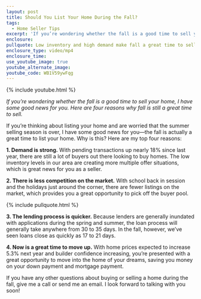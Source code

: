 ```yaml
---
layout: post
title: Should You List Your Home During the Fall?
tags:
  - Home Seller Tips
excerpt: 'If you’re wondering whether the fall is a good time to sell your home, I have some good news for you. Here are four reasons why fall is still a great time to sell.'
enclosure:
pullquote: Low inventory and high demand make fall a great time to sell.
enclosure_type: video/mp4
enclosure_time:
use_youtube_image: true
youtube_alternate_image:
youtube_code: WB1V59ywFqg
---
```



{% include youtube.html %}

*If you’re wondering whether the fall is a good time to sell your home, I have some good news for you. Here are four reasons why fall is still a great time to sell.*

If you’re thinking about listing your home and are worried that the summer selling season is over, I have some good news for you—the fall is actually a great time to list your home. Why is this? Here are my top four reasons:

**1. Demand is strong.** With pending transactions up nearly 18% since last year, there are still a lot of buyers out there looking to buy homes. The low inventory levels in our area are creating more multiple offer situations, which is great news for you as a seller.

**2. There is less competition on the market.** With school back in session and the holidays just around the corner, there are fewer listings on the market, which provides you a great opportunity to pick off the buyer pool.

{% include pullquote.html %}

**3. The lending process is quicker.** Because lenders are generally inundated with applications during the spring and summer, the loan process will generally take anywhere from 30 to 35 days. In the fall, however, we’ve seen loans close as quickly as 17 to 21 days.

**4. Now is a great time to move up.** With home prices expected to increase 5.3% next year and builder confidence increasing, you’re presented with a great opportunity to move into the home of your dreams, saving you money on your down payment and mortgage payment.

If you have any other questions about buying or selling a home during the fall, give me a call or send me an email. I look forward to talking with you soon!